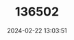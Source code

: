 ---
title: "136502"
category: "Histiotus laephotis"
draft: false
date: 2024-02-22 13:03:51
languages:
  English: ["Thomas's Big-eared Brown Bat"]
---